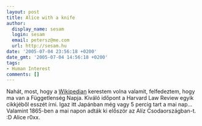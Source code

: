 ```yaml
---
layout: post
title: Alice with a knife
author:
  display_name: sesam
  login: sesam
  email: petersz@me.com
  url: http://sesam.hu
date: '2005-07-04 23:56:18 +0200'
date_gmt: '2005-07-04 14:56:18 +0200'
tags:
- Human Interest
comments: []
---
```


Nahát, most, hogy a [Wikipedian](http://en.wikipedia.org/wiki/Main_Page) kerestem volna valamit, felfedeztem, hogy ma van a Függetlenség Napja. Kiváló időpont a Harvard Law Review egyik cikkjéből esszét írni. Igaz itt Japánban még vagy 5 percig tart a mai nap... Valamint 1865-ben a mai napon adták ki először az Alíz Csodaországban-t. :D Alice r0xx.

